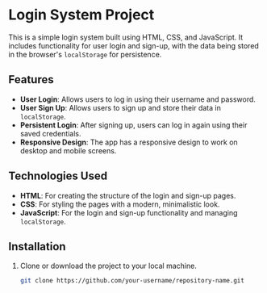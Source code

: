 # Login System Project

This is a simple login system built using HTML, CSS, and JavaScript. It includes functionality for user login and sign-up, with the data being stored in the browser's `localStorage` for persistence.

## Features

- **User Login**: Allows users to log in using their username and password.
- **User Sign Up**: Allows users to sign up and store their data in `localStorage`.
- **Persistent Login**: After signing up, users can log in again using their saved credentials.
- **Responsive Design**: The app has a responsive design to work on desktop and mobile screens.

## Technologies Used

- **HTML**: For creating the structure of the login and sign-up pages.
- **CSS**: For styling the pages with a modern, minimalistic look.
- **JavaScript**: For the login and sign-up functionality and managing `localStorage`.

## Installation

1. Clone or download the project to your local machine.
   
   ```bash
   git clone https://github.com/your-username/repository-name.git

